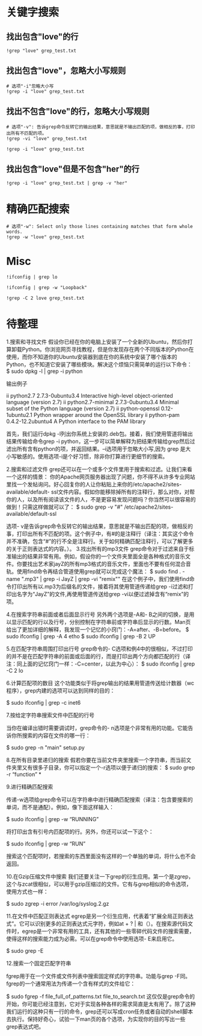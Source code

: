 # 关键字搜索
## 找出包含"love"的行

```{.python .input  n=1}
!grep "love" grep_test.txt
```

## 找出包含"love"，忽略大小写规则

```{.python .input  n=2}
# 选项"-i"忽略大小写
!grep -i "love" grep_test.txt
```

## 找出不包含"love"的行，忽略大小写规则

```{.python .input  n=3}
# 选项"-v": 告诉grep命令反转它的输出结果，意思就是不输出匹配的项，做相反的事，打印出所有不匹配的项。
!grep -vi "love" grep_test.txt
```

```{.python .input  n=4}
!grep -i "love" grep_test.txt
```

## 找出包含"love"但是不包含"her"的行

```{.python .input  n=5}
!grep -i "love" grep_test.txt | grep -v "her"
```

# 精确匹配搜索

```{.python .input  n=6}
# 选项"-w": Select only those lines containing matches that form whole words.
!grep -w "love" grep_test.txt
```

# Misc

```{.python .input  n=7}
!ifconfig | grep lo
```

```{.python .input  n=8}
!ifconfig | grep -w "Loopback"
```

```{.python .input  n=9}
!grep -C 2 love grep_test.txt
```

# 待整理

1.搜索和寻找文件
假设你已经在你的电脑上安装了一个全新的Ubuntu，然后你打算卸载Python。你浏览网页寻找教程，但是你发现存在两个不同版本的Python在使用，而你不知道你的Ubuntu安装器到底在你的系统中安装了哪个版本的Python，也不知道它安装了哪些模块。解决这个烦恼只需简单的运行以下命令：
$ sudo dpkg -l | grep -i python

输出例子

   ii  python2.7         2.7.3-0ubuntu3.4
Interactive high-level object-oriented language (version 2.7)
   ii
python2.7-minimal 2.7.3-0ubuntu3.4 Minimal subset of the Python language
(version 2.7)
   ii  python-openssl    0.12-1ubuntu2.1  Python wrapper around
the OpenSSL library
   ii  python-pam        0.4.2-12.2ubuntu4 A Python
interface to the PAM library

首先，我们运行dpkg
-l列出你系统上安装的.deb包。接着，我们使用管道将输出结果传输给命令grep -i
python，这一步可以简单解释为把结果传输给grep然后过滤出所有含有python的项，并返回结果。–i选项用于忽略大小写,因为 grep
是大小写敏感的。使用选项-i是个好习惯，除非你打算进行更细节的搜索。

2.搜索和过滤文件
grep还可以在一个或多个文件里用于搜索和过滤。让我们来看一个这样的情景：
你的Apache网页服务器出现了问题，你不得不从许多专业网站里找一个发帖询问。好心回复你的人让你粘贴上来你的/etc/apache2/sites-
available/default-
ssl文件内容。假如你能移除掉所有的注释行，那么对你，对帮你的人，以及所有阅读该文件的人，不是更容易发现问题吗？你当然可以很容易的做到！只需这样做就可以了：
$
sudo grep -v "#" /etc/apache2/sites-available/default-ssl

选项-
v是告诉grep命令反转它的输出结果，意思就是不输出匹配的项，做相反的事，打印出所有不匹配的项。这个例子中，有#的是注释行（译注：其实这个命令并不准确，包含“#”的行不全是注释行。关于如何精确匹配注释行，可以了解更多的关于正则表达式的内容。）。
3.找出所有的mp3文件
grep命令对于过滤来自于标准输出的结果非常有用。例如，假设你的一个文件夹里面全是各种格式的音乐文件。你要找出艺术家jayZ的所有mp3格式的音乐文件，里面也不要有任何混合音轨。使用find命令再结合管道使用grep就可以完成这个魔法：
$ sudo find . -name ".mp3" | grep -i JayZ | grep -vi "remix""
在这个例子中，我们使用find命令打印出所有以.mp3为后缀名的文件，接着将其使用管道传递给grep
-i过滤和打印出名字为“JayZ”的文件,再使用管道传送给grep -vi以便过滤掉含有“remix”的项。

4.在搜索字符串前面或者后面显示行号
另外两个选项是-A和-
B之间的切换，是用以显示匹配的行以及行号，分别控制在字符串前或字符串后显示的行数。Man页给出了更加详细的解释，我发现一个记忆的小窍门：-A=after、-B=before。
$ sudo ifconfig | grep -A 4 etho $ sudo ifconfig | grep -B 2 UP

5.在匹配字符串周围打印出行号
grep命令的-
C选项和例4中的很相似，不过打印的并不是在匹配字符串的前面或后面的行，而是打印出两个方向都匹配的行（译注：同上面的记忆窍门一样：-C=center，以此为中心）：
$ sudo ifconfig | grep -C 2 lo

6.计算匹配项的数目
这个功能类似于将grep输出的结果用管道传送给计数器（wc程序），grep内建的选项可以达到同样的目的：

$ sudo ifconfig | grep -c
inet6

7.按给定字符串搜索文件中匹配的行号

当你在编译出错时需要调试时，grep命令的-
n选项是个非常有用的功能。它能告诉你所搜索的内容在文件的哪一行：

$ sudo grep -n "main" setup.py

8.在所有目录里递归的搜索
假若你要在当前文件夹里搜索一个字符串，而当前文件夹里又有很多子目录，你可以指定一个-r选项以便于递归的搜索： $ sudo grep -r “function”
*

9.进行精确匹配搜索

传递-w选项给grep命令可以在字符串中进行精确匹配搜索（译注：包含要搜索的单词，而不是通配）。例如，像下面这样输入：

$
sudo ifconfig | grep -w “RUNNING”

将打印出含有引号内匹配项的行。另外，你还可以试一下这个：

$ sudo ifconfig
| grep -w “RUN”

搜索这个匹配项时，若搜索的东西里面没有这样的一个单独的单词，将什么也不会返回。

10.在Gzip压缩文件中搜索
我们还要关注一下grep的衍生应用。第一个是zgrep，这个与zcat很相似，可以用于gzip压缩过的文件。它有与grep相似的命令选项，使用方式也一样：

$
sudo zgrep -i error /var/log/syslog.2.gz

11.在文件中匹配正则表达式
egrep是另一个衍生应用，代表着“扩展全局正则表达式”。它可以识别更多的正则表达式元字符，例如at + ? |
和（）。在搜索源代码文件时，egrep是一个非常有用的工具，还有其他的一些零碎代码文件的搜索需要，使得这样的搜索能力成为必需。可以在grep命令中使用选项-
E来启用它。

$ sudo grep -E

12.搜索一个固定匹配字符串

fgrep用于在一个文件或文件列表中搜索固定样式的字符串。功能与grep
-F同。fgrep的一个通常用法为传递一个含有样式的文件给它：

$ sudo fgrep -f file_full_of_patterns.txt
file_to_search.txt
这仅仅是grep命令的开始，你可能已经注意到，它对于实现各种各样的需求简直是太有用了。除了这种我们运行的这种只有一行的命令，grep还可以写成cron任务或者自动的shell脚本去执行。保持好奇心，试验一下man页的各个选项，为实现你的目的写出一些grep表达式吧。
